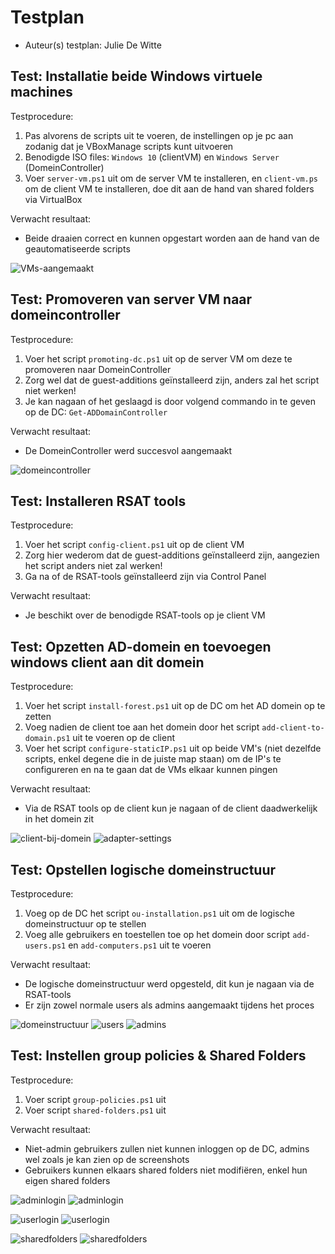 ﻿# Testplan

- Auteur(s) testplan: Julie De Witte

## Test: Installatie beide Windows virtuele machines

Testprocedure:

1. Pas alvorens de scripts uit te voeren, de instellingen op je pc aan zodanig dat je VBoxManage scripts kunt uitvoeren
2. Benodigde ISO files: `Windows 10` (clientVM) en `Windows Server` (DomeinController)
3. Voer `server-vm.ps1` uit om de server VM te installeren, en `client-vm.ps` om de client VM te installeren, doe dit aan de hand van shared folders via VirtualBox

Verwacht resultaat:

- Beide draaien correct en kunnen opgestart worden aan de hand van de geautomatiseerde scripts

<!-- Voeg hier eventueel een screenshot van het verwachte resultaat in. -->
![VMs-aangemaakt](./img/vms-worden-aangemaakt.png)


## Test: Promoveren van server VM naar domeincontroller

Testprocedure:

1. Voer het script `promoting-dc.ps1` uit op de server VM om deze te promoveren naar DomeinController
2. Zorg wel dat de guest-additions geïnstalleerd zijn, anders zal het script niet werken!
3. Je kan nagaan of het geslaagd is door volgend commando in te geven op de DC: `Get-ADDomainController`

Verwacht resultaat:

- De DomeinController werd succesvol aangemaakt

<!-- Voeg hier eventueel een screenshot van het verwachte resultaat in. -->
![domeincontroller](./img/get-addomaincontroller.png)


## Test: Installeren RSAT tools

Testprocedure:

1. Voer het script `config-client.ps1` uit op de client VM
2. Zorg hier wederom dat de guest-additions geïnstalleerd zijn, aangezien het script anders niet zal werken!
3. Ga na of de RSAT-tools geïnstalleerd zijn via Control Panel

Verwacht resultaat:

- Je beschikt over de benodigde RSAT-tools op je client VM

<!-- Voeg hier eventueel een screenshot van het verwachte resultaat in. -->


## Test: Opzetten AD-domein en toevoegen windows client aan dit domein

Testprocedure:

1. Voer het script `install-forest.ps1` uit op de DC om het AD domein op te zetten
2. Voeg nadien de client toe aan het domein door het script `add-client-to-domain.ps1` uit te voeren op de client
3. Voer het script `configure-staticIP.ps1` uit op beide VM's (niet dezelfde scripts, enkel degene die in de juiste map staan) om de IP's te configureren en na te gaan dat de VMs elkaar kunnen pingen

Verwacht resultaat:

- Via de RSAT tools op de client kun je nagaan of de client daadwerkelijk in het domein zit

<!-- Voeg hier eventueel een screenshot van het verwachte resultaat in. -->
![client-bij-domein](./img/client-bij-domein.png)
![adapter-settings](./img/adapter-settings.png)

## Test: Opstellen logische domeinstructuur

Testprocedure:

1. Voeg op de DC het script `ou-installation.ps1` uit om de logische domeinstructuur op te stellen
2. Voeg alle gebruikers en toestellen toe op het domein door script `add-users.ps1` en `add-computers.ps1` uit te voeren

Verwacht resultaat:

- De logische domeinstructuur werd opgesteld, dit kun je nagaan via de RSAT-tools
- Er zijn zowel normale users als admins aangemaakt tijdens het proces

<!-- Voeg hier eventueel een screenshot van het verwachte resultaat in. -->
![domeinstructuur](./img/logische-domeinstructuur.png)
![users](./img/add-users-script-voltooid.png)
![admins](./img/add-users-admins.png)


## Test: Instellen group policies & Shared Folders

Testprocedure:

1. Voer script `group-policies.ps1` uit
2. Voer script `shared-folders.ps1` uit

Verwacht resultaat:

- Niet-admin gebruikers zullen niet kunnen inloggen op de DC, admins wel zoals je kan zien op de screenshots
- Gebruikers kunnen elkaars shared folders niet modifiëren, enkel hun eigen shared folders

<!-- Voeg hier eventueel een screenshot van het verwachte resultaat in. -->
![adminlogin](./img/admin-kan-inloggen-grouppolicy.png)
![adminlogin](./img/admin-kan-inloggen-grouppolicy2.png)

![userlogin](./img/user-kan-niet-inloggen-grouppolicy.png)
![userlogin](./img/user-kan-niet-inloggen-grouppolicy2.png)

![sharedfolders](./img/shared-folders.png)
![sharedfolders](./img/shared-folders2.png)


